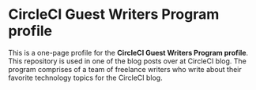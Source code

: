 # CircleCI Guest Writers Program profile

This is a one-page profile for the **CircleCI Guest Writers Program profile**. This repository is used in one of the blog posts over at CircleCI blog.
The program comprises of a team of freelance writers who write about their favorite technology topics for the CircleCI blog.
